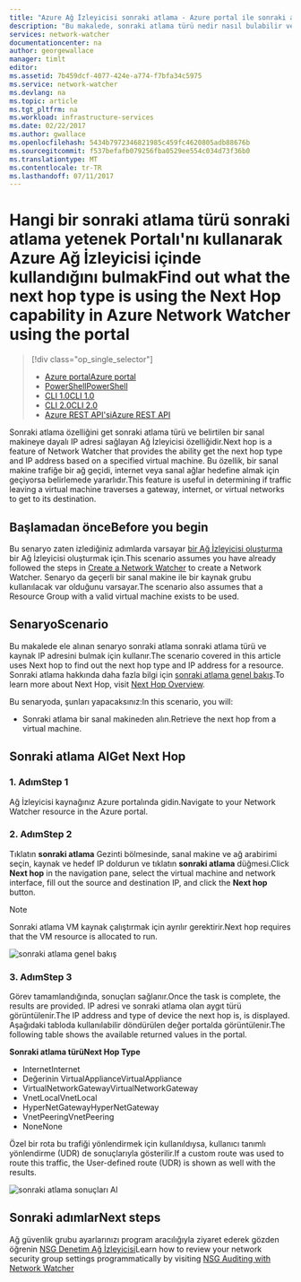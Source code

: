 ```yaml
---
title: "Azure Ağ İzleyicisi sonraki atlama - Azure portal ile sonraki atlama Bul | Microsoft Docs"
description: "Bu makalede, sonraki atlama türü nedir nasıl bulabilir ve Azure portalını kullanarak sonraki atlama kullanarak IP adresi anlatmaktadır."
services: network-watcher
documentationcenter: na
author: georgewallace
manager: timlt
editor: 
ms.assetid: 7b459dcf-4077-424e-a774-f7bfa34c5975
ms.service: network-watcher
ms.devlang: na
ms.topic: article
ms.tgt_pltfrm: na
ms.workload: infrastructure-services
ms.date: 02/22/2017
ms.author: gwallace
ms.openlocfilehash: 5434b7972346821985c459fc4620805adb88676b
ms.sourcegitcommit: f537befafb079256fba0529ee554c034d73f36b0
ms.translationtype: MT
ms.contentlocale: tr-TR
ms.lasthandoff: 07/11/2017
---
```

# <a name="find-out-what-the-next-hop-type-is-using-the-next-hop-capability-in-azure-network-watcher-using-the-portal"></a><span data-ttu-id="6f585-103">Hangi bir sonraki atlama türü sonraki atlama yetenek Portalı'nı kullanarak Azure Ağ İzleyicisi içinde kullandığını bulmak</span><span class="sxs-lookup"><span data-stu-id="6f585-103">Find out what the next hop type is using the Next Hop capability in Azure Network Watcher using the portal</span></span>

> [!div class="op_single_selector"]
> - [<span data-ttu-id="6f585-104">Azure portal</span><span class="sxs-lookup"><span data-stu-id="6f585-104">Azure portal</span></span>](network-watcher-check-next-hop-portal.md)
> - [<span data-ttu-id="6f585-105">PowerShell</span><span class="sxs-lookup"><span data-stu-id="6f585-105">PowerShell</span></span>](network-watcher-check-next-hop-powershell.md)
> - [<span data-ttu-id="6f585-106">CLI 1.0</span><span class="sxs-lookup"><span data-stu-id="6f585-106">CLI 1.0</span></span>](network-watcher-check-next-hop-cli-nodejs.md)
> - [<span data-ttu-id="6f585-107">CLI 2.0</span><span class="sxs-lookup"><span data-stu-id="6f585-107">CLI 2.0</span></span>](network-watcher-check-next-hop-cli.md)
> - [<span data-ttu-id="6f585-108">Azure REST API'si</span><span class="sxs-lookup"><span data-stu-id="6f585-108">Azure REST API</span></span>](network-watcher-check-next-hop-rest.md)

<span data-ttu-id="6f585-109">Sonraki atlama özelliğini get sonraki atlama türü ve belirtilen bir sanal makineye dayalı IP adresi sağlayan Ağ İzleyicisi özelliğidir.</span><span class="sxs-lookup"><span data-stu-id="6f585-109">Next hop is a feature of Network Watcher that provides the ability get the next hop type and IP address based on a specified virtual machine.</span></span> <span data-ttu-id="6f585-110">Bu özellik, bir sanal makine trafiğe bir ağ geçidi, internet veya sanal ağlar hedefine almak için geçiyorsa belirlemede yararlıdır.</span><span class="sxs-lookup"><span data-stu-id="6f585-110">This feature is useful in determining if traffic leaving a virtual machine traverses a gateway, internet, or virtual networks to get to its destination.</span></span>

## <a name="before-you-begin"></a><span data-ttu-id="6f585-111">Başlamadan önce</span><span class="sxs-lookup"><span data-stu-id="6f585-111">Before you begin</span></span>

<span data-ttu-id="6f585-112">Bu senaryo zaten izlediğiniz adımlarda varsayar [bir Ağ İzleyicisi oluşturma](network-watcher-create.md) bir Ağ İzleyicisi oluşturmak için.</span><span class="sxs-lookup"><span data-stu-id="6f585-112">This scenario assumes you have already followed the steps in [Create a Network Watcher](network-watcher-create.md) to create a Network Watcher.</span></span> <span data-ttu-id="6f585-113">Senaryo da geçerli bir sanal makine ile bir kaynak grubu kullanılacak var olduğunu varsayar.</span><span class="sxs-lookup"><span data-stu-id="6f585-113">The scenario also assumes that a Resource Group with a valid virtual machine exists to be used.</span></span>

## <a name="scenario"></a><span data-ttu-id="6f585-114">Senaryo</span><span class="sxs-lookup"><span data-stu-id="6f585-114">Scenario</span></span>

<span data-ttu-id="6f585-115">Bu makalede ele alınan senaryo sonraki atlama sonraki atlama türü ve kaynak IP adresini bulmak için kullanır.</span><span class="sxs-lookup"><span data-stu-id="6f585-115">The scenario covered in this article uses Next hop to find out the next hop type and IP address for a resource.</span></span> <span data-ttu-id="6f585-116">Sonraki atlama hakkında daha fazla bilgi için [sonraki atlama genel bakış](network-watcher-next-hop-overview.md).</span><span class="sxs-lookup"><span data-stu-id="6f585-116">To learn more about Next Hop, visit [Next Hop Overview](network-watcher-next-hop-overview.md).</span></span>

<span data-ttu-id="6f585-117">Bu senaryoda, şunları yapacaksınız:</span><span class="sxs-lookup"><span data-stu-id="6f585-117">In this scenario, you will:</span></span>

* <span data-ttu-id="6f585-118">Sonraki atlama bir sanal makineden alın.</span><span class="sxs-lookup"><span data-stu-id="6f585-118">Retrieve the next hop from a virtual machine.</span></span>

## <a name="get-next-hop"></a><span data-ttu-id="6f585-119">Sonraki atlama Al</span><span class="sxs-lookup"><span data-stu-id="6f585-119">Get Next Hop</span></span>

### <a name="step-1"></a><span data-ttu-id="6f585-120">1. Adım</span><span class="sxs-lookup"><span data-stu-id="6f585-120">Step 1</span></span>

<span data-ttu-id="6f585-121">Ağ İzleyicisi kaynağınız Azure portalında gidin.</span><span class="sxs-lookup"><span data-stu-id="6f585-121">Navigate to your Network Watcher resource in the Azure portal.</span></span>

### <a name="step-2"></a><span data-ttu-id="6f585-122">2. Adım</span><span class="sxs-lookup"><span data-stu-id="6f585-122">Step 2</span></span>

<span data-ttu-id="6f585-123">Tıklatın **sonraki atlama** Gezinti bölmesinde, sanal makine ve ağ arabirimi seçin, kaynak ve hedef IP doldurun ve tıklatın **sonraki atlama** düğmesi.</span><span class="sxs-lookup"><span data-stu-id="6f585-123">Click **Next hop** in the navigation pane, select the virtual machine and network interface, fill out the source and destination IP, and click the **Next hop** button.</span></span>

> [!NOTE]
> <span data-ttu-id="6f585-124">Sonraki atlama VM kaynak çalıştırmak için ayrılır gerektirir.</span><span class="sxs-lookup"><span data-stu-id="6f585-124">Next hop requires that the VM resource is allocated to run.</span></span>

![sonraki atlama genel bakış][1]

### <a name="step-3"></a><span data-ttu-id="6f585-126">3. Adım</span><span class="sxs-lookup"><span data-stu-id="6f585-126">Step 3</span></span>

<span data-ttu-id="6f585-127">Görev tamamlandığında, sonuçları sağlanır.</span><span class="sxs-lookup"><span data-stu-id="6f585-127">Once the task is complete, the results are provided.</span></span> <span data-ttu-id="6f585-128">IP adresi ve sonraki atlama olan aygıt türü görüntülenir.</span><span class="sxs-lookup"><span data-stu-id="6f585-128">The IP address and type of device the next hop is, is displayed.</span></span> <span data-ttu-id="6f585-129">Aşağıdaki tabloda kullanılabilir döndürülen değer portalda görüntülenir.</span><span class="sxs-lookup"><span data-stu-id="6f585-129">The following table shows the available returned values in the portal.</span></span>

<span data-ttu-id="6f585-130">**Sonraki atlama türü**</span><span class="sxs-lookup"><span data-stu-id="6f585-130">**Next Hop Type**</span></span>

* <span data-ttu-id="6f585-131">Internet</span><span class="sxs-lookup"><span data-stu-id="6f585-131">Internet</span></span>
* <span data-ttu-id="6f585-132">Değerinin VirtualAppliance</span><span class="sxs-lookup"><span data-stu-id="6f585-132">VirtualAppliance</span></span>
* <span data-ttu-id="6f585-133">VirtualNetworkGateway</span><span class="sxs-lookup"><span data-stu-id="6f585-133">VirtualNetworkGateway</span></span>
* <span data-ttu-id="6f585-134">VnetLocal</span><span class="sxs-lookup"><span data-stu-id="6f585-134">VnetLocal</span></span>
* <span data-ttu-id="6f585-135">HyperNetGateway</span><span class="sxs-lookup"><span data-stu-id="6f585-135">HyperNetGateway</span></span>
* <span data-ttu-id="6f585-136">VnetPeering</span><span class="sxs-lookup"><span data-stu-id="6f585-136">VnetPeering</span></span>
* <span data-ttu-id="6f585-137">None</span><span class="sxs-lookup"><span data-stu-id="6f585-137">None</span></span>

<span data-ttu-id="6f585-138">Özel bir rota bu trafiği yönlendirmek için kullanıldıysa, kullanıcı tanımlı yönlendirme (UDR) de sonuçlarıyla gösterilir.</span><span class="sxs-lookup"><span data-stu-id="6f585-138">If a custom route was used to route this traffic, the User-defined route (UDR) is shown as well with the results.</span></span>

![sonraki atlama sonuçları Al][2]

## <a name="next-steps"></a><span data-ttu-id="6f585-140">Sonraki adımlar</span><span class="sxs-lookup"><span data-stu-id="6f585-140">Next steps</span></span>

<span data-ttu-id="6f585-141">Ağ güvenlik grubu ayarlarınızı program aracılığıyla ziyaret ederek gözden öğrenin [NSG Denetim Ağ İzleyicisi](network-watcher-nsg-auditing-powershell.md)</span><span class="sxs-lookup"><span data-stu-id="6f585-141">Learn how to review your network security group settings programmatically by visiting [NSG Auditing with Network Watcher](network-watcher-nsg-auditing-powershell.md)</span></span>

[1]: ./media/network-watcher-check-next-hop-portal/figure1.png
[2]: ./media/network-watcher-check-next-hop-portal/figure2.png














